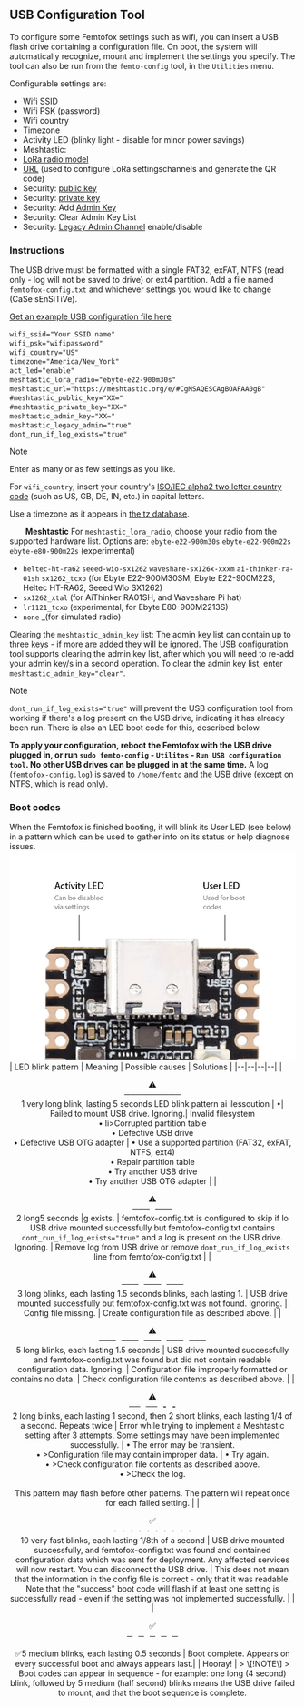     

## USB Configuration Tool
To configure some Femtofox settings such as wifi, you can insert a USB flash drive containing a configuration file. On boot, the system will automatically recognize, mount and implement the settings you specify. The tool can also be run from the `femto-config` tool, in the `Utilities` menu.

Configurable settings are:
- Wifi SSID
- Wifi PSK (password)
- Wifi country
- Timezone
- Activity LED (blinky light - disable for minor power savings)
- Meshtastic:
 - [LoRa radio model](https://github.com/femtofox/femtofox/blob/main/supported_hardware.md)
 - [URL](https://meshtastic.org/docs/software/python/cli/#--seturl-seturl) (used to configure LoRa settingschannels and generate the QR code)
 - Security: [public key](https://meshtastic.org/docs/configuration/radio/security/#public-key)
 - Security: [private key](https://meshtastic.org/docs/configuration/radio/security/#private-key)
 - Security: Add [Admin Key](https://meshtastic.org/docs/configuration/radio/security/#admin-key)
 - Security: Clear Admin Key List
 - Security: [Legacy Admin Channel](https://meshtastic.org/docs/configuration/radio/security/#admin-channel-enabled) enable/disable

### Instructions
The USB drive must be formatted with a single FAT32, exFAT, NTFS (read only - log will not be saved to drive) or ext4 partition. Add a file named `femtofox-config.txt` and whichever settings you would like to change (CaSe sEnSiTiVe).

<a href download="assets/femtofox-config.txt">[Get an example USB configuration file here](assets/femtofox-config.txt)
```
wifi_ssid="Your SSID name"
wifi_psk="wifipassword"
wifi_country="US"
timezone="America/New_York"
act_led="enable"
meshtastic_lora_radio="ebyte-e22-900m30s"
meshtastic_url="https://meshtastic.org/e/#CgMSAQESCAgBOAFAA0gB"
#meshtastic_public_key="XX="
#meshtastic_private_key="XX="
meshtastic_admin_key="XX="
meshtastic_legacy_admin="true"
dont_run_if_log_exists="true"
```
> [!NOTE]
> Enter as many or as few settings as you like.
>
> For `wifi_country`, insert your country's [ISO/IEC alpha2 two letter country code](https://en.wikipedia.org/wiki/ISO_3166-1_alpha-2#Officially_assigned_code_elements) (such as US, GB, DE, IN, etc.) in capital letters.
>
> Use a timezone as it appears in [the tz database](https://en.wikipedia.org/wiki/List_of_tz_database_time_zones).
>
>   **Meshtastic**
> For `meshtastic_lora_radio`, choose your radio from the supported hardware list.
> Options are:
>  `ebyte-e22-900m30s`
>  `ebyte-e22-900m22s`
>  `ebyte-e80-900m22s` (experimental)
> - `heltec-ht-ra62`
>  `seeed-wio-sx1262`
>  `waveshare-sx126x-xxxm`
>  `ai-thinker-ra-01sh`
>  `sx1262_tcxo` (for Ebyte E22-900M30SM, Ebyte E22-900M22S, Heltec HT-RA62, Seeed Wio SX1262)
> - `sx1262_xtal` (for AiThinker RA01SH, and Waveshare Pi hat)
> - `lr1121_tcxo` (experimental, for Ebyte E80-900M2213S)
> - `none` _(for simulated radio)
>
> Clearing the `meshtastic_admin_key` list: The admin key list can contain up to three keys - if more are added they will be ignored. The USB configuration tool supports clearing the admin key list, after which you will need to re-add your admin key/s in a second operation. To clear the admin key list, enter `meshtastic_admin_key="clear"`.

> [!NOTE]
> `dont_run_if_log_exists="true"` will prevent the USB configuration tool from working if there's a log present on the USB drive, indicating it has already been run. There is also an LED boot code for this, described below.

**To apply your configuration, reboot the Femtofox with the USB drive plugged in, or run `sudo femto-config` - `Utilites` - `Run USB configuration tool`. No other USB drives can be plugged in at the same time.**
A log (`femtofox-config.log`) is saved to `/home/femto` and the USB drive (except on NTFS, which is read only).
<br>
### Boot codes
When the Femtofox is finished booting, it will blink its User LED (see below) in a pattern which can be used to gather info on its status or help diagnose issues.
![LEDs](assets/images/leds.png)
| LED blink pattern                                                                                                                                                           | Meaning                                                                                                                                                                                                     | Possible causes                                                                                                                                                                                                                                         | Solutions                                                                                                                                                                                              |
|--|--|--|--|
| <p align="center">⚠️<br>**──────────**<br>1 very long blink, lasting 5 seconds</center>                                                                                                             LED blink pattern ai ilessoution                                                                                                                                                            | •| Failed to mount USB drive. Ignoring.| Invalid filesystem<br>• li>Corrupted partition table<br>• Defective USB drive<br>• Defective USB OTG adapter                                                                                                                                                | • Use a supported partition (FAT32, exFAT, NTFS, ext4)<br>• Repair partition table<br>• Try another USB drive<br>• Try another USB OTG adapter                                                         |
| <p align="center">⚠️<br>**───&nbsp;&nbsp;&nbsp;───**<br>2 long5 seconds</center>                                                                                          |g exists.                                                                                                                                                    | femtofox-config.txt is configured to skip if lo USB drive mounted successfully but femtofox-config.txt contains `dont_run_if_log_exists="true"` and a log is present on the USB drive. Ignoring.                                                                                                        | Remove log from USB drive or remove `dont_run_if_log_exists` line from femtofox-config.txt                                                                                                             |
| <p align="center">⚠️<br>**───&nbsp;&nbsp;&nbsp;───&nbsp;&nbsp;&nbsp;───**<br>3 long blinks, each lasting 1.5 seconds</center>                                                                                 blinks, each lasting 1. | USB drive mounted successfully but femtofox-config.txt was not found. Ignoring.                                                                                                                             | Config file missing.                                                                                                                                                                                                                                    | Create configuration file as described above.                                                                                                                                                          |
| <p align="center">⚠️<br>**───&nbsp;&nbsp;&nbsp;───&nbsp;&nbsp;&nbsp;───&nbsp;&nbsp;&nbsp;───&nbsp;&nbsp;&nbsp;───**<br>5 long blinks, each lasting 1.5 seconds</center>                                                    | USB drive mounted successfully and femtofox-config.txt was found but did not contain readable configuration data. Ignoring.                                                                                 | Configuration file improperly formatted or contains no data.                                                                                                                                                                                            | Check configuration file contents as described above.                                                                                                                                                  |
| <p align="center">⚠️<br>**──&nbsp;&nbsp;&nbsp;──&nbsp;&nbsp;&nbsp;-&nbsp;&nbsp;&nbsp;-**<br>2 long blinks, each lasting 1 second, then 2 short blinks, each lasting 1/4 of a second. Repeats twice | Error while trying to implement a Meshtastic setting after 3 attempts. Some settings may have been implemented successfully.                                                                                | • The error may be transient.<br>• >Configuration file may contain improper data.                                                                                                                                                                        | • Try again.<br>• >Check configuration file contents as described above.<br>• >Check the log.<br><br>This pattern may flash before other patterns. The pattern will repeat once for each failed setting. |
| <p align="center">✅<br>**·&nbsp;&nbsp;&nbsp;·&nbsp;&nbsp;&nbsp;·&nbsp;&nbsp;&nbsp;·&nbsp;&nbsp;&nbsp;·&nbsp;&nbsp;&nbsp;·&nbsp;&nbsp;&nbsp;·&nbsp;&nbsp;&nbsp;·&nbsp;&nbsp;&nbsp;·&nbsp;&nbsp;&nbsp;·**<br>10 very fast blinks, each lasting 1/8th of a second</center>                                                                                    | USB drive mounted successfully, and femtofox-config.txt was found and contained configuration data which was sent for deployment. Any affected services will now restart. You can disconnect the USB drive. | This does not mean that the information in the config file is correct - only that it was readable.<br>Note that the "success" boot code will flash if at least one setting is successfully read - even if the setting was not implemented successfully. |                                                                                                                                                                                                        |
| <p align="center">✅<br>**─&nbsp;&nbsp;&nbsp;─&nbsp;&nbsp;&nbsp;─&nbsp;&nbsp;&nbsp;─&nbsp;&nbsp;&nbsp;─**<br>
<p align="center">✅5 medium blinks, each lasting 0.5 seconds</center>                                                                             | Boot complete. Appears on every successful boot and always appears last.| | Hooray! |
> \[!NOTE\]
> Boot codes can appear in sequence - for example: one long (4 second) blink, followed by 5 medium (half second) blinks means the USB drive failed to mount, and that the boot sequence is complete.
<!--stackedit_data:
eyJoaXN0b3J5IjpbLTE5OTAxODA3OSwtMjYyOTMyNDldfQ== 

> \[!NOTE\]
> Boot codes can appear in sequence - for example: one long (4 second) blink, followed by 5 medium (half second) blinks means the USB drive failed to mount, and that the boot sequence is complete.
<!--stackedit_data:
eyJoaXN0b3J5IjpbMTY2OTc2NzYxOV19
-->